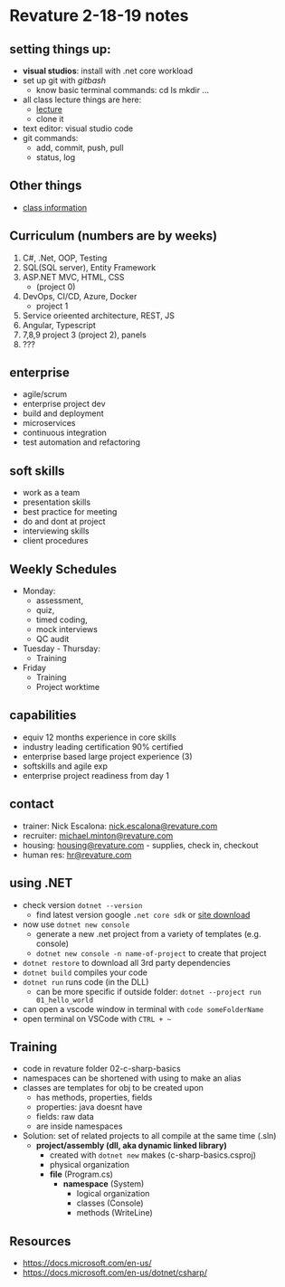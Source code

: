 # Revature 2-18-19 notes

## setting things up:
- **visual studios**: install with .net core workload
- set up git with *gitbash*
	- know basic terminal commands: cd ls mkdir ...
- all class lecture things are here:
	- [lecture](https://github.com/1902-feb18-net/training-code)
	- clone it
- text editor: visual studio code
- git commands:
	- add, commit, push, pull
	- status, log

## Other things
- [class information](https://docs.google.com/spreadsheets/d/1EyAaAAalHcb9zU9ukEUJwU3XV7-TESu_jdGh7AXRXhQ/edit#gid=0)

## Curriculum (numbers are by weeks)
1. C#, .Net, OOP, Testing
2. SQL(SQL server), Entity Framework
3. ASP.NET MVC, HTML, CSS
	- (project 0)
4. DevOps, CI/CD, Azure, Docker
	- project 1
5. Service orieented architecture, REST, JS
6. Angular, Typescript
7. 7,8,9 project 3 (project 2), panels
10. ???

## enterprise
- agile/scrum
- enterprise project dev
- build and deployment
- microservices
- continuous integration
- test automation and refactoring

## soft skills
- work as a team
- presentation skills
- best practice for meeting
- do and dont at project
- interviewing skills
- client procedures

## Weekly Schedules
- Monday: 
	- assessment, 
	- quiz, 
	- timed coding, 
	- mock interviews
	- QC audit
- Tuesday - Thursday:
	- Training
- Friday
	- Training 
	- Project worktime

## capabilities
- equiv 12 months experience in core skills
- industry leading certification 90% certified
- enterprise based large project experience (3)
- softskills and agile exp
- enterprise project readiness from day 1

## contact
- trainer: Nick Escalona: nick.escalona@revature.com
- recruiter: michael.minton@revature.com
- housing: housing@revature.com - supplies, check in, checkout
- human res: hr@revature.com

## using .NET
- check version `dotnet --version`
	- find latest version google `.net core sdk` or [site download](https://dotnet.microsoft.com/download)
- now use `dotnet new console`
	- generate a new .net project from a variety of templates (e.g. console)
	- `dotnet new console -n name-of-project` to create that project
- `dotnet restore` to download all 3rd party dependencies
- `dotnet build` compiles your code
- `dotnet run` runs code (in the DLL)
	- can be more specific if outside folder: `dotnet --project run 01_hello_world`
- can open a vscode window in terminal with `code someFolderName`
- open terminal on VSCode with `CTRL + ~`

## Training 
- code in revature folder 02-c-sharp-basics
- namespaces can be shortened with using to make an alias
- classes are templates for obj to be created upon
	- has methods, properties, fields
	- properties: java doesnt have
	- fields: raw data
	- are inside namespaces
- Solution: set of related projects to all compile at the same time (.sln)
	- **project/assembly (dll, aka dynamic linked library)** 
		- created with `dotnet new`  makes (c-sharp-basics.csproj)
		- physical organization
		- **file** (Program.cs)
			- **namespace** (System)
				- logical organization
				- classes (Console)
				- methods (WriteLine)

## Resources
- https://docs.microsoft.com/en-us/
- https://docs.microsoft.com/en-us/dotnet/csharp/